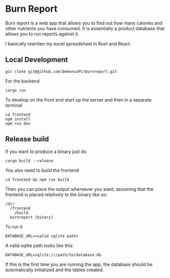 # Burn Report

Burn report is a web app that allows you to find out how many calories and other nutrients you have consumed. It is essentially a product database that allows you to run reports against it.

I basically rewriten my excel spreadsheet in Rust and React.

## Local Development

```
git clone git@github.com:DemonusPC/burnreport.git
```

For the backend

```
cargo run
```

To develop on the front end start up the server and then in a separate terminal

```
cd frontend
npm install
npm run dev
```

## Release build

If you want to produce a binary just do

```
cargo build --release
```

You also need to build the frontend

```
cd frontend && npm run build
```

Then you can place the output whereever you want, assuming that the frontend is placed relatively to the binary like so:

```
/dir
  /frontend
    /build
  burnreport (binary)
```

To run it

```
DATABASE_URL=<valid sqlite path>
```

A valid sqlite path looks like this:

```
DATABASE_URL=sqlite:///path/to/database.db
```

If this is the first time you are running the app, the database should be automatically initialized and the tables created.
